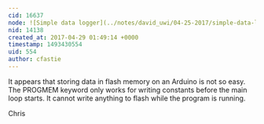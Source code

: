 ```yaml
---
cid: 16637
node: ![Simple data logger](../notes/david_uwi/04-25-2017/simple-data-logger)
nid: 14138
created_at: 2017-04-29 01:49:14 +0000
timestamp: 1493430554
uid: 554
author: cfastie
---
```


It appears that storing data in flash memory on an Arduino is not so easy.  The PROGMEM keyword only works for writing constants before the main loop starts. It cannot write anything to flash while the program is running. 

Chris